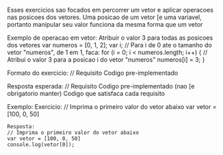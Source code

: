 Esses exercicios sao focados em percorrer um vetor e aplicar operacoes nas posicoes dos vetores. Uma posicao de um vetor [e uma variavel, portanto manipular seu valor funciona da mesma forma que um vetor

Exemplo de operacao em vetor: Atribuir o valor 3 para todas as posicoes dos vetores 
var numeros = [0, 1, 2];
var i;
// Para i de 0 ate o tamanho do vetor "numeros", de 1 em 1, faca:
for (i = 0; i < numeros.length; i++) {
    // Atribui o valor 3 para a posicao i do vetor "numeros"
    numeros[i] = 3;
}

Formato do exercicio:
// Requisito
Codigo pre-implementado

Resposta esperada:
// Requisito
Codigo pre-implementado (nao [e obrigatorio manter)
Codigo que satisfaca cada requisito

Exemplo:
    Exercicio:
    // Imprima o primeiro valor do vetor abaixo
    var vetor = [100, 0, 50]

    Resposta:
    // Imprima o primeiro valor do vetor abaixo
    var vetor = [100, 0, 50]
    console.log(vetor[0]);
